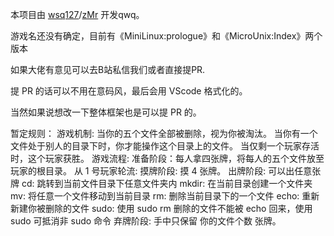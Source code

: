 本项目由 [wsq127](https://blog.wsq127.top)/[zMr](https://blog.517group.cn) 开发qwq。

游戏名还没有确定，目前有《MiniLinux:prologue》和《MicroUnix:Index》两个版本

如果大佬有意见可以去B站私信我们或者直接提PR.

提 PR 的话可以不用在意码风，最后会用 VScode 格式化的。

当然如果说想改一下整体框架也是可以提 PR 的。

暂定规则：
    游戏机制: 
        当你的五个文件全部被删除，视为你被淘汰。
        当你有一个文件处于别人的目录下时，你才能操作这个目录上的文件。
        当仅剩一个玩家存活时，这个玩家获胜。
    游戏流程: 
        准备阶段：每人拿四张牌，将每人的五个文件放至玩家的根目录。
        从 1 号玩家轮流: 
            摸牌阶段: 摸 4 张牌。
            出牌阶段: 可以出任意张牌
                cd: 跳转到当前文件目录下任意文件夹内
                mkdir: 在当前目录创建一个文件夹
                mv: 将任意一个文件移动到当前目录
                rm: 删除当前目录下的一个文件
                echo: 重新新建你被删除的文件
                sudo: 使用 sudo rm 删除的文件不能被 echo 回来，使用 sudo 可抵消非 sudo 命令
            弃牌阶段: 手中只保留 你的文件个数 张牌。
